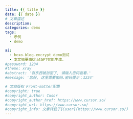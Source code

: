 ```yaml
---
title: {{ title }}
date: {{ date }}
# 文章描述
description: 
categories: demo
tags:
  - 示例
  - demo

ai:
  - hexo-blog-encrypt demo测试
  - 本文摘要由ChatGPT智能生成。
#password: 1234
#theme: xray
#abstract: '有东西被加密了, 请输入密码查看.'
#message: '您好, 这里需要密码.密码提示：1234'

# 文章版权 Front-matter配置
#copyright: true
#copyright_author: Cusor
#copyright_author_href: https://www.cursor.so/ 
#copyright_url: https://www.cursor.so/
#copyright_info: 文章转载于[Cusor](https://www.cursor.so/)
---
```

